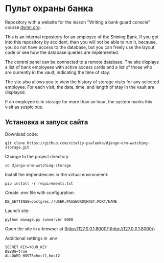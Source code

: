 # Пульт охраны банка

Repository with a website for the lesson "Writing a bank guard console" course [dvmn.org](https://dvmn.org/modules/).

This is an internal repository for an employee of the Shining Bank. If you got into this repository by accident, then you will not be able to run it, because. you do not have access to the database, but you can freely use the layout code or see how the database queries are implemented.

The control panel can be connected to a remote database. The site displays a list of bank employees with active access cards and a list of those who are currently in the vault, indicating the time of stay.

The site also allows you to view the history of storage visits for any selected employee. For each visit, the date, time, and length of stay in the vault are displayed.

If an employee is in storage for more than an hour, the system marks this visit as suspicious.

## Установка и запуск сайта
Download code:
```
git clone https://github.com/vitaliy-pavlenko/django-orm-watching-storage.git
```
Change to the project directory:
```
cd django-orm-watching-storage
```
Install the dependencies in the virtual environment:
```
pip install -r requirements.txt
```
Create .env file with configuration:

```
DB_SETTINGS=postgres://USER:PASSWORD@HOST:PORT/NAME
```
Launch site:
```
python manage.py runserver 8000
```
Open the site in a browser at [http://127.0.0.1:8000/](http://127.0.0.1:8000/)

Additional settings in .env
```
SECRET_KEY=YOUR_KEY
DEBUG=true
ALLOWED_HOSTS=host1,host2
```
